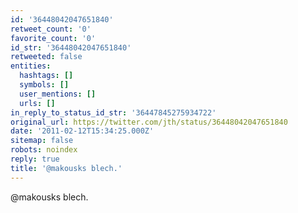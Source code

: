 ```yaml
---
id: '36448042047651840'
retweet_count: '0'
favorite_count: '0'
id_str: '36448042047651840'
retweeted: false
entities:
  hashtags: []
  symbols: []
  user_mentions: []
  urls: []
in_reply_to_status_id_str: '36447845275934722'
original_url: https://twitter.com/jth/status/36448042047651840
date: '2011-02-12T15:34:25.000Z'
sitemap: false
robots: noindex
reply: true
title: '@makousks blech.'
---
```


@makousks blech.